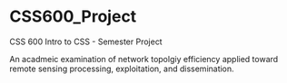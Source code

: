# CSS600_Project
CSS 600 Intro to CSS - Semester Project

An acadmeic examination of network topolgiy efficiency applied toward remote sensing processing, exploitation, and dissemination.
